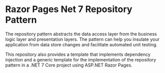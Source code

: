 ﻿# Razor Pages Net 7 Repository Pattern

The repository pattern abstracts the data access layer from the business logic layer and presentation layers. The pattern can help you insulate your application from data store changes and facilitate automated unit testing.

This repository also provides a template that implements dependency injection and a generic template for the implementation of the repository pattern in a .NET 7 Core project using ASP.NET Razor Pages.
